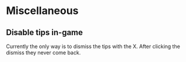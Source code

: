 # Miscellaneous

## Disable tips in-game

Currently the only way is to dismiss the tips with the X. After clicking the dismiss they never come back.